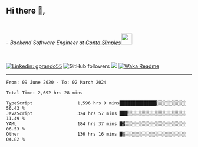 <h2>Hi there  👋,</h2> </br>

<p><em>- Backend Software Engineer at <a href="https://contasimples.com">Conta Simples</a><img src="https://media.giphy.com/media/WUlplcMpOCEmTGBtBW/giphy.gif" width="30"> 
</em></p></br>


[![Linkedin: gprando55](https://img.shields.io/badge/-gprando55-blue?style=flat-square&logo=Linkedin&logoColor=white&link=https://www.linkedin.com/in/prandogabriel/)](https://www.linkedin.com/in/prandogabriel)
![GitHub followers](https://img.shields.io/github/followers/prandogabriel?label=Follow&style=social)
![](https://visitor-badge.glitch.me/badge?page_id=prandogabriel.prandogabriel)
[![Waka Readme](https://github.com/prandogabriel/prandogabriel/actions/workflows/update-stats.yml.yml/badge.svg)](https://github.com/prandogabriel/prandogabriel/actions/workflows/update-stats.yml.yml)

---

<!--START_SECTION:waka-->

```golang
From: 09 June 2020 - To: 02 March 2024

Total Time: 2,692 hrs 28 mins

TypeScript                 1,596 hrs 9 mins██████████████░░░░░░░░░░░   56.43 %
JavaScript                 324 hrs 57 mins ███░░░░░░░░░░░░░░░░░░░░░░   11.49 %
YAML                       184 hrs 37 mins █▓░░░░░░░░░░░░░░░░░░░░░░░   06.53 %
Other                      136 hrs 16 mins █▒░░░░░░░░░░░░░░░░░░░░░░░   04.82 %
```

<!--END_SECTION:waka-->
